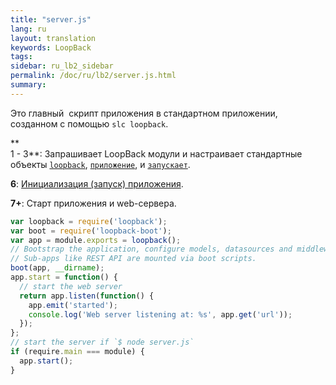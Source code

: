 ```yaml
---
title: "server.js"
lang: ru
layout: translation
keywords: LoopBack
tags:
sidebar: ru_lb2_sidebar
permalink: /doc/ru/lb2/server.js.html
summary:
---
```


Это главный  скрипт приложения в стандартном приложении, созданном с помощью `slc loopback`.

**  
1 - 3**: Запрашивает LoopBack модули и настраивает стандартные объекты [`loopback`](http://apidocs.strongloop.com/loopback/#loopback), [`приложение`](http://apidocs.strongloop.com/loopback/#var-app-loopback), и [`запускает`](http://apidocs.strongloop.com/loopback-boot/#boot).

**6**: [Инициализация (запуск) приложения](/doc/ru/lb2/Defining-boot-scripts.html).

**7+**: Старт приложения и web-сервера.

```js
var loopback = require('loopback');
var boot = require('loopback-boot');
var app = module.exports = loopback();
// Bootstrap the application, configure models, datasources and middleware.
// Sub-apps like REST API are mounted via boot scripts.
boot(app, __dirname);
app.start = function() {
  // start the web server
  return app.listen(function() {
    app.emit('started');
    console.log('Web server listening at: %s', app.get('url'));
  });
};
// start the server if `$ node server.js`
if (require.main === module) {
  app.start();
}
```